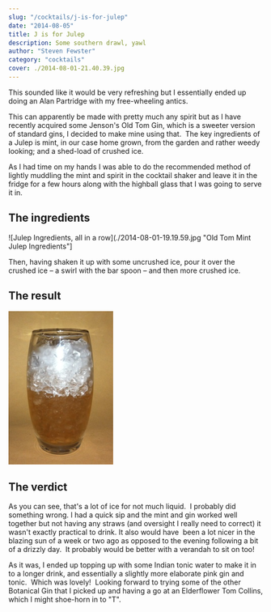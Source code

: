 ```yaml
---
slug: "/cocktails/j-is-for-julep"
date: "2014-08-05"
title: J is for Julep
description: Some southern drawl, yawl
author: "Steven Fewster"
category: "cocktails"
cover: ./2014-08-01-21.40.39.jpg
---
```


This sounded like it would be very refreshing but I essentially ended up doing an Alan Partridge with my free-wheeling antics.

This can apparently be made with pretty much any spirit but as I have recently acquired some Jenson's Old Tom Gin, which is a sweeter version of standard gins, I decided to make mine using that.  The key ingredients of a Julep is mint, in our case home grown, from the garden and rather weedy looking; and a shed-load of crushed ice.

As I had time on my hands I was able to do the recommended method of lightly muddling the mint and spirit in the cocktail shaker and leave it in the fridge for a few hours along with the highball glass that I was going to serve it in.

## The ingredients

![Julep Ingredients, all in a row](./2014-08-01-19.19.59.jpg "Old Tom Mint Julep Ingredients"]

Then, having shaken it up with some uncrushed ice, pour it over the crushed ice &#8211; a swirl with the bar spoon &#8211; and then more crushed ice.

## The result

![Julep, mixed up and ready to go](./2014-08-01-21.40.39.jpg "Julep ready to drink")

## The verdict

As you can see, that's a lot of ice for not much liquid.  I probably did something wrong. I had a quick sip and the mint and gin worked well together but not having any straws (and oversight I really need to correct) it wasn't exactly practical to drink. It also would have  been a lot nicer in the blazing sun of a week or two ago as opposed to the evening following a bit of a drizzly day.  It probably would be better with a verandah to sit on too!

As it was, I ended up topping up with some Indian tonic water to make it in to a longer drink, and essentially a slightly more elaborate pink gin and tonic.  Which was lovely!  Looking forward to trying some of the other Botanical Gin that I picked up and having a go at an Elderflower Tom Collins, which I might shoe-horn in to "T".
